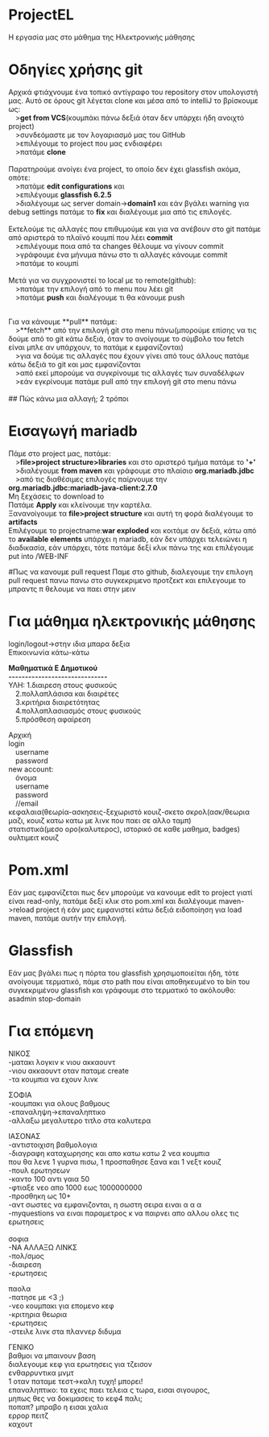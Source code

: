 # ProjectEL
Η εργασία μας στο μάθημα της Ηλεκτρονικής μάθησης
# Οδηγίες χρήσης git
Αρχικά φτιάχνουμε ένα τοπικό αντίγραφο του repository στον υπολογιστή μας. Αυτό σε όρους git λέγεται clone και μέσα από το intelliJ το βρίσκουμε ως:<br>
&emsp;>**get from VCS**(κουμπάκι πάνω δεξιά όταν δεν υπάρχει ήδη ανοιχτό project)<br>
&emsp;>συνδεόμαστε με τον λογαριασμό μας του GitHub<br>
&emsp;>επιλέγουμε το project που μας ενδιαφέρει<br>
&emsp;>πατάμε **clone**<br><br>
Παρατηρούμε ανοίγει ένα project, το οποίο δεν έχει glassfish ακόμα, οπότε:<br>
&emsp;>πατάμε **edit configurations** και<br>
&emsp;>επιλέγουμε **glassfish 6.2.5**<br>
&emsp;>διαλέγουμε ως server domain->**domain1** και εάν βγάλει warning για debug settings πατάμε το **fix** και διαλέγουμε μια από τις επιλογές.<br><br>
Εκτελούμε τις αλλαγές που επιθυμούμε και για να ανέβουν στο git πατάμε από αριστερά το πλαϊνό κουμπί που λέει **commit**<br>
&emsp;>επιλέγουμε ποια από τα changes θέλουμε να γίνουν commit<br>
&emsp;>γράφουμε ένα μήνυμα πάνω στο τι αλλαγές κάνουμε commit<br>
&emsp;>πατάμε το κουμπί<br><br>
Μετά για να συγχρονιστεί το local με το remote(github):<br>
&emsp;>πατάμε την επιλογή από το menu που λέει git<br>
&emsp;>πατάμε **push** και διαλέγουμε τι θα κάνουμε push<br>
    
<br>
Για να κάνουμε **pull** πατάμε:<br>
&emsp;>**fetch** από την επιλογή git στο menu πάνω(μπορούμε επίσης να τις δούμε από το git κάτω δεξιά, όταν το ανοίγουμε το σύμβολο του fetch είναι μπλε αν υπάρχουν, το πατάμε κ εμφανίζονται)<br>
&emsp;>για να δούμε τις αλλαγές που έχουν γίνει από τους άλλους πατάμε κάτω δεξιά το git και μας εμφανίζονται <br>
&emsp;>από εκεί μπορούμε να συγκρίνουμε τις αλλαγές των συναδέλφων<br>
&emsp;>εάν εγκρίνουμε πατάμε pull από την επιλογή git στο menu πάνω<br><br>
## Πώς κάνω μια αλλαγή;
2 τρόποι 

# Εισαγωγή mariadb
Πάμε στο project μας, πατάμε:<br>
&emsp;>**file>project structure>libraries** και στο αριστερό τμήμα πατάμε το **'+'**<br>
&emsp;>διαλέγουμε **from maven** και γράφουμε στο πλαίσιο **org.mariadb.jdbc**<br>
&emsp;>από τις διαθέσιμες επιλογές παίρνουμε την **org.mariadb.jdbc:mariadb-java-client:2.7.0**<br>
Μη ξεχάσεις το download to<br>
Πατάμε **Apply** και κλείνουμε την καρτέλα.<br>
Ξανανοίγουμε τα **file>project structure** και αυτή τη φορά διαλέγουμε το **artifacts**<br>
Επιλέγουμε το projectname:**war exploded** και κοιτάμε αν δεξιά, κάτω από το **available elements** υπάρχει η mariadb, εάν δεν υπάρχει τελειώνει η διαδικασία, εάν υπάρχει, τότε πατάμε δεξί κλικ πάνω της και επιλέγουμε put into /WEB-INF

#Πως να κανουμε pull request
Παμε στο github, διαλεγουμε την επιλογη pull request πανω πανω στο συγκεκριμενο προτζεκτ και επιλεγουμε το μπραντς π θελουμε να παει στην μειν

# Για μάθημα ηλεκτρονικής μάθησης
login/logout->στην ιδια μπαρα δεξια<br>
Επικοινωνία κάτω-κάτω<br>

<b>Μαθηματικά Ε Δημοτικού<br></b>
<b>------------------------------<br></b>
ΥΛΗ: 1.διαιρεση στους φυσικούς<br>
&emsp;2.πολλαπλάσισα και διαιρέτες<br>
&emsp;3.κριτήρια διαιρετότητας<br>
&emsp;4.πολλαπλασιασμός στους φυσικούς<br>
&emsp;5.πρόσθεση αφαίρεση<br>

Αρχική<br>
login<br>
&emsp;username<br>
&emsp;password<br>
new account:<br>
&emsp;όνομα<br>
&emsp;username<br>
&emsp;password<br>
&emsp;//email<br>
κεφαλαια(θεωρία-ασκησεις-ξεχωριστό κουιζ-σκετο σκρολ(ασκ/θεωρια μαζι, κουιζ κατω κατω με λινκ που παει σε αλλο ταμπ)<br>
στατιστικά(μεσο ορο(καλυτερος), ιστορικό σε καθε μαθημα, badges)<br>
ουλτιμειτ κουιζ<br>

# Pom.xml
Εάν μας εμφανίζεται πως δεν μπορούμε να κανουμε edit το project γιατί είναι read-only, πατάμε δεξί κλικ στο pom.xml και διαλέγουμε maven->reload project ή εάν μας εμφανιστεί κάτω δεξιά ειδοποίηση για load maven, πατάμε αυτήν την επιλογή.

# Glassfish
Εάν μας βγάλει πως η πόρτα του glassfish χρησιμοποιείται ήδη, τότε ανοίγουμε τερματικό, πάμε στο path που είναι αποθηκευμένο το bin του συγκεκριμένου glassfish και γράφουμε στο τερματικό το ακόλουθο:<br>
asadmin stop-domain<br>

# Για επόμενη
ΝΙΚΟΣ<br>
-ματακι λογκιν κ νιου ακκαουντ<br>
-νιου ακκαουντ οταν παταμε create<br>
-τα κουμπια να εχουν λινκ<br>

ΣΟΦΙΑ<br>
-κουμπακι για ολους βαθμους<br>
-επαναληψη->επαναληπτικο<br>
-αλλαξω μεγαλυτερο τιτλο στα καλυτερα<br>

ΙΑΣΟΝΑΣ<br>
-αντιστοιχιση βαθμολογια<br>
-διαγραφη καταχωρησης και απο κατω κατω 2 νεα κουμπια<br>
που θα λενε 1 γυρνα πισω, 1 προσπαθησε ξανα και 1 νεξτ κουιζ<br>
-πουλ ερωτησεων<br>
-καντο 100 αντι γαια 50<br>
-φτιαξε νεο απο 1000 εως 1000000000<br>
-προσθηκη ως 10+<br>
-αντ σωστες να εμφανιζονται, η σωστη σειρα ειναι α α α<br>
-myquestions να ειναι παραμετρος κ να παιρνει απο αλλου ολες τις ερωτησεις<br>
<br>
σοφια<br>
-ΝΑ ΑΛΛΑΞΩ ΛΙΝΚΣ<br>
-πολ/σμος<br>
-διαιρεση<br>
-ερωτησεις<br>

παολα<br>
-πατησε με <3 ;)<br>
-νεο κουμπακι για επομενο κεφ<br>
-κριτηρια θεωρια<br>
-ερωτησεις<br>
-στειλε λινκ στα πλαννερ διδυμα<br>

ΓΕΝΙΚΟ<br>
βαθμοι να μπαινουν βαση<br>
διαλεγουμε κεφ για ερωτησεις για τζεισον<br>
ενθαρρυντικα μνμτ<br>
1 οταν παταμε τεστ->καλη τυχη! μπορει!<br>
επαναληπτικο: τα εχεις παει τελεια ς τωρα, εισαι σιγουρος,<br>
μηπως θες να δοκιμασεις το κεφ4 παλι;<br>
ποπαπ? μπραβο η εισαι χαλια<br>
ερρορ πειτζ<br>
καχουτ<br>
